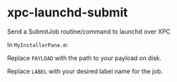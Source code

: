 # xpc-launchd-submit

Send a SubmitJob routine/command to launchd over XPC

In `MyInstallerPane.m`: 

Replace `PAYLOAD` with the path to your payload on disk.

Replace `LABEL` with your desired label name for the job.
